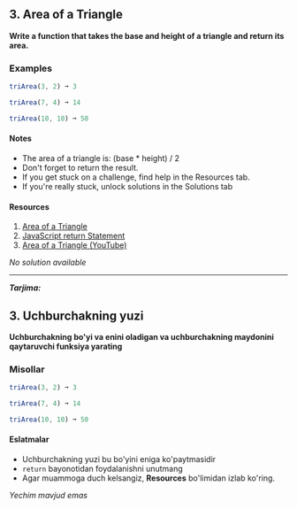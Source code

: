 ## 3. Area of a Triangle

**Write a function that takes the base and height of a triangle and return its area.**

### Examples

```js
triArea(3, 2) ➞ 3

triArea(7, 4) ➞ 14

triArea(10, 10) ➞ 50
```
#### Notes

- The area of a triangle is: (base * height) / 2
- Don't forget to return the result.
- If you get stuck on a challenge, find help in the Resources tab.
- If you're really stuck, unlock solutions in the Solutions tab

#### Resources
1. [Area of a Triangle](https://www.mathgoodies.com/lessons/vol1/area_triangle)
2. [JavaScript return Statement](https://www.w3schools.com/jsref/jsref_return.asp)
3. [Area of a Triangle (YouTube)](https://www.youtube.com/watch?v=xz6gBA0M9FY)

*No solution available*

---

***Tarjima:***

## 3. Uchburchakning yuzi

**Uchburchakning bo'yi va enini oladigan va uchburchakning maydonini qaytaruvchi funksiya yarating**


### Misollar
```js
triArea(3, 2) ➞ 3

triArea(7, 4) ➞ 14

triArea(10, 10) ➞ 50
```

#### Eslatmalar
- Uchburchakning yuzi bu bo'yini eniga ko'paytmasidir
- ```return```  bayonotidan foydalanishni unutmang
- Agar muammoga duch kelsangiz, **Resources** bo'limidan izlab ko'ring.

*Yechim mavjud emas*